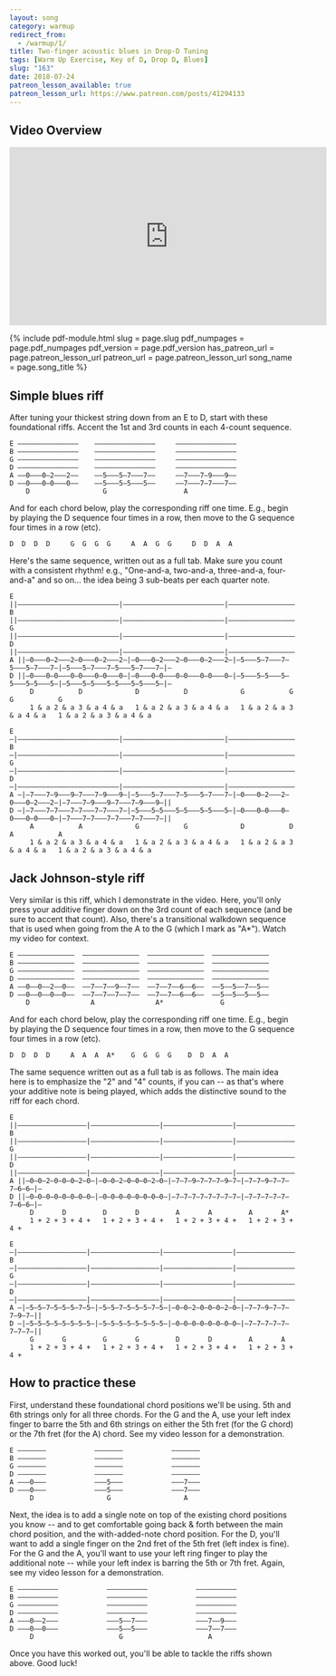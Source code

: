 ```yaml
---
layout: song
category: warmup
redirect_from:
  - /warmup/1/
title: Two-finger acoustic blues in Drop-D Tuning
tags: [Warm Up Exercise, Key of D, Drop D, Blues]
slug: "163"
date: 2018-07-24
patreon_lesson_available: true
patreon_lesson_url: https://www.patreon.com/posts/41294133
---
```


## Video Overview

<iframe width="560" height="315" src="https://www.youtube.com/embed/MjDFMhFr11M?showinfo=0" frameborder="0" allowfullscreen></iframe>

{% include pdf-module.html
     slug = page.slug
     pdf_numpages = page.pdf_numpages
     pdf_version = page.pdf_version
     has_patreon_url = page.patreon_lesson_url
     patreon_url = page.patreon_lesson_url
     song_name = page.song_title %}

## Simple blues riff

After tuning your thickest string down from an E to D, start with these foundational riffs. Accent the 1st and 3rd counts in each 4-count sequence.

    E –––––––––––––––    –––––––––––––––     –––––––––––––––      
    B –––––––––––––––    –––––––––––––––     –––––––––––––––      
    G –––––––––––––––    –––––––––––––––     –––––––––––––––      
    D –––––––––––––––    –––––––––––––––     –––––––––––––––      
    A ––0–––0–2–––2––    ––5–––5–7–––7––     ––7–––7–9–––9––   
    D ––0–––0–0–––0––    ––5–––5–5–––5––     ––7–––7–7–––7––      
        D                  G                   A                

And for each chord below, play the corresponding riff one time. E.g., begin by playing the D sequence four times in a row, then move to the G sequence four times in a row (etc).

    D  D  D  D     G  G  G  G     A  A  G  G     D  D  A  A

Here's the same sequence, written out as a full tab. Make sure you count with a consistent rhythm! e.g., "One-and-a, two-and-a, three-and-a, four-and-a" and so on... the idea being 3 sub-beats per each quarter note.

    E ||–––––––––––––––––––––––––|–––––––––––––––––––––––––|–––––––––––––––––––––––––|–––––––––––––––––––––––––|–
    B ||–––––––––––––––––––––––––|–––––––––––––––––––––––––|–––––––––––––––––––––––––|–––––––––––––––––––––––––|–
    G ||–––––––––––––––––––––––––|–––––––––––––––––––––––––|–––––––––––––––––––––––––|–––––––––––––––––––––––––|–
    D ||–––––––––––––––––––––––––|–––––––––––––––––––––––––|–––––––––––––––––––––––––|–––––––––––––––––––––––––|–
    A ||–0–––0–2–––2–0–––0–2–––2–|–0–––0–2–––2–0–––0–2–––2–|–5–––5–7–––7–5–––5–7–––7–|–5–––5–7–––7–5–––5–7–––7–|–
    D ||–0–––0–0–––0–0–––0–0–––0–|–0–––0–0–––0–0–––0–0–––0–|–5–––5–5–––5–5–––5–5–––5–|–5–––5–5–––5–5–––5–5–––5–|–
         D           D             D           D             G           G             G           G
         1 & a 2 & a 3 & a 4 & a   1 & a 2 & a 3 & a 4 & a   1 & a 2 & a 3 & a 4 & a   1 & a 2 & a 3 & a 4 & a

    E –|–––––––––––––––––––––––––|–––––––––––––––––––––––––|–––––––––––––––––––––––––|–––––––––––––––––––––––––||
    B –|–––––––––––––––––––––––––|–––––––––––––––––––––––––|–––––––––––––––––––––––––|–––––––––––––––––––––––––||
    G –|–––––––––––––––––––––––––|–––––––––––––––––––––––––|–––––––––––––––––––––––––|–––––––––––––––––––––––––||
    D –|–––––––––––––––––––––––––|–––––––––––––––––––––––––|–––––––––––––––––––––––––|–––––––––––––––––––––––––||
    A –|–7–––7–9–––9–7–––7–9–––9–|–5–––5–7–––7–5–––5–7–––7–|–0–––0–2–––2–0–––0–2–––2–|–7–––7–9–––9–7–––7–9–––9–||
    D –|–7–––7–7–––7–7–––7–7–––7–|–5–––5–5–––5–5–––5–5–––5–|–0–––0–0–––0–0–––0–0–––0–|–7–––7–7–––7–7–––7–7–––7–||
         A           A             G           G             D           D             A           A
         1 & a 2 & a 3 & a 4 & a   1 & a 2 & a 3 & a 4 & a   1 & a 2 & a 3 & a 4 & a   1 & a 2 & a 3 & a 4 & a

## Jack Johnson-style riff

Very similar is this riff, which I demonstrate in the video. Here, you'll only press your additive finger down on the 3rd count of each sequence (and be sure to accent that count). Also, there's a transitional walkdown sequence that is used when going from the A to the G (which I mark as "A*"). Watch my video for context.

    E ––––––––––––––  ––––––––––––––  ––––––––––––––  ––––––––––––––          
    B ––––––––––––––  ––––––––––––––  ––––––––––––––  ––––––––––––––          
    G ––––––––––––––  ––––––––––––––  ––––––––––––––  ––––––––––––––          
    D ––––––––––––––  ––––––––––––––  ––––––––––––––  ––––––––––––––          
    A ––0––0––2––0––  ––7––7––9––7––  ––7––7––6––6––  ––5––5––7––5––       
    D ––0––0––0––0––  ––7––7––7––7––  ––7––7––6––6––  ––5––5––5––5––          
        D               A               A*              G             

And for each chord below, play the corresponding riff one time. E.g., begin by playing the D sequence four times in a row, then move to the G sequence four times in a row (etc).

    D  D  D  D     A  A  A  A*    G  G  G  G    D  D  A  A

The same sequence written out as a full tab is as follows. The main idea here is to emphasize the "2" and "4" counts, if you can -- as that's where your additive note is being played, which adds the distinctive sound to the riff for each chord.

    E ||–––––––––––––––––|–––––––––––––––––|–––––––––––––––––|–––––––––––––––––|–
    B ||–––––––––––––––––|–––––––––––––––––|–––––––––––––––––|–––––––––––––––––|–
    G ||–––––––––––––––––|–––––––––––––––––|–––––––––––––––––|–––––––––––––––––|–
    D ||–––––––––––––––––|–––––––––––––––––|–––––––––––––––––|–––––––––––––––––|–
    A ||–0–0–2–0–0–0–2–0–|–0–0–2–0–0–0–2–0–|–7–7–9–7–7–7–9–7–|–7–7–9–7–7–7–6–6–|–
    D ||–0–0–0–0–0–0–0–0–|–0–0–0–0–0–0–0–0–|–7–7–7–7–7–7–7–7–|–7–7–7–7–7–7–6–6–|–
         D       D         D       D         A       A         A       A*
         1 + 2 + 3 + 4 +   1 + 2 + 3 + 4 +   1 + 2 + 3 + 4 +   1 + 2 + 3 + 4 +   

    E –|–––––––––––––––––|–––––––––––––––––|–––––––––––––––––|–––––––––––––––––||
    B –|–––––––––––––––––|–––––––––––––––––|–––––––––––––––––|–––––––––––––––––||
    G –|–––––––––––––––––|–––––––––––––––––|–––––––––––––––––|–––––––––––––––––||
    D –|–––––––––––––––––|–––––––––––––––––|–––––––––––––––––|–––––––––––––––––||
    A –|–5–5–7–5–5–5–7–5–|–5–5–7–5–5–5–7–5–|–0–0–2–0–0–0–2–0–|–7–7–9–7–7–7–9–7–||
    D –|–5–5–5–5–5–5–5–5–|–5–5–5–5–5–5–5–5–|–0–0–0–0–0–0–0–0–|–7–7–7–7–7–7–7–7–||
         G       G         G       G         D       D         A       A
         1 + 2 + 3 + 4 +   1 + 2 + 3 + 4 +   1 + 2 + 3 + 4 +   1 + 2 + 3 + 4 +   




## How to practice these

First, understand these foundational chord positions we'll be using. 5th and 6th strings only for all three chords. For the G and the A, use your left index finger to barre the 5th and 6th strings on either the 5th fret (for the G chord) or the 7th fret (for the A) chord. See my video lesson for a demonstration.

    E –––––––            –––––––            –––––––
    B –––––––            –––––––            –––––––
    G –––––––            –––––––            –––––––
    D –––––––            –––––––            –––––––
    A –––0–––            –––5–––            –––7–––
    D –––0–––            –––5–––            –––7–––
         D                  G                  A

Next, the idea is to add a single note on top of the existing chord positions you know -- and to get comfortable going back & forth between the main chord position, and the with-added-note chord position. For the D, you'll want to add a single finger on the 2nd fret of the 5th fret (left index is fine). For the G and the A, you'll want to use your left ring finger to play the additional note -- while your left index is barring the 5th or 7th fret. Again, see my video lesson for a demonstration.

    E ––––––––––            ––––––––––            ––––––––––
    B ––––––––––            ––––––––––            ––––––––––
    G ––––––––––            ––––––––––            ––––––––––
    D ––––––––––            ––––––––––            ––––––––––
    A –––0––2–––            –––5––7–––            –––7––9–––
    D –––0––0–––            –––5––5–––            –––7––7–––
         D                     G                     A   

Once you have this worked out, you'll be able to tackle the riffs shown above. Good luck!

